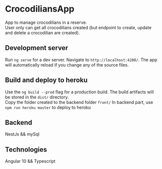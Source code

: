 # CrocodiliansApp

App to manage crocodilians in a reserve.<br>
User only can get all crocodilians created (but endpoint to create, update and delete a crocodilian are created).

## Development server

Run `ng serve` for a dev server. Navigate to `http://localhost:4200/`. The app will automatically reload if you change any of the source files.

## Build and deploy to heroku

Use the `ng build --prod` flag for a production build.
The build artifacts will be stored in the `dist/` directory. <br>
Copy the folder created to the backend folder `front/`
In backend part, use `npm run heroku master` to deploy to heroku

## Backend

NestJs && mySql

## Technologies

Angular 10 && Typescript


